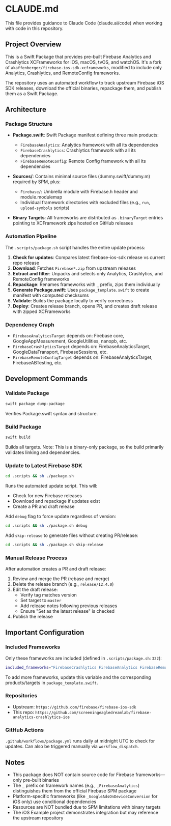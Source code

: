 # CLAUDE.md

This file provides guidance to Claude Code (claude.ai/code) when working with code in this repository.

## Project Overview

This is a Swift Package that provides pre-built Firebase Analytics and Crashlytics XCFrameworks for iOS, macOS, tvOS, and watchOS. It's a fork of `akaffenberger/firebase-ios-sdk-xcframeworks`, modified to include only Analytics, Crashlytics, and RemoteConfig frameworks.

The repository uses an automated workflow to track upstream Firebase iOS SDK releases, download the official binaries, repackage them, and publish them as a Swift Package.

## Architecture

### Package Structure

- **Package.swift**: Swift Package manifest defining three main products:
  - `FirebaseAnalytics`: Analytics framework with all its dependencies
  - `FirebaseCrashlytics`: Crashlytics framework with all its dependencies
  - `FirebaseRemoteConfig`: Remote Config framework with all its dependencies

- **Sources/**: Contains minimal source files (dummy.swift/dummy.m) required by SPM, plus:
  - `Firebase/`: Umbrella module with Firebase.h header and module.modulemap
  - Individual framework directories with excluded files (e.g., `run`, `upload-symbols` scripts)

- **Binary Targets**: All frameworks are distributed as `.binaryTarget` entries pointing to XCFramework zips hosted on GitHub releases

### Automation Pipeline

The `.scripts/package.sh` script handles the entire update process:

1. **Check for updates**: Compares latest firebase-ios-sdk release vs current repo release
2. **Download**: Fetches `Firebase*.zip` from upstream releases
3. **Extract and filter**: Unpacks and selects only Analytics, Crashlytics, and RemoteConfig frameworks
4. **Repackage**: Renames frameworks with `_` prefix, zips them individually
5. **Generate Package.swift**: Uses `package_template.swift` to create manifest with computed checksums
6. **Validate**: Builds the package locally to verify correctness
7. **Deploy**: Creates release branch, opens PR, and creates draft release with zipped XCFrameworks

### Dependency Graph

- `FirebaseAnalyticsTarget` depends on: Firebase core, GoogleAppMeasurement, GoogleUtilities, nanopb, etc.
- `FirebaseCrashlyticsTarget` depends on: FirebaseAnalyticsTarget, GoogleDataTransport, FirebaseSessions, etc.
- `FirebaseRemoteConfigTarget` depends on: FirebaseAnalyticsTarget, FirebaseABTesting, etc.

## Development Commands

### Validate Package

```bash
swift package dump-package
```

Verifies Package.swift syntax and structure.

### Build Package

```bash
swift build
```

Builds all targets. Note: This is a binary-only package, so the build primarily validates linking and dependencies.

### Update to Latest Firebase SDK

```bash
cd .scripts && sh ./package.sh
```

Runs the automated update script. This will:
- Check for new Firebase releases
- Download and repackage if updates exist
- Create a PR and draft release

Add `debug` flag to force update regardless of version:

```bash
cd .scripts && sh ./package.sh debug
```

Add `skip-release` to generate files without creating PR/release:

```bash
cd .scripts && sh ./package.sh skip-release
```

### Manual Release Process

After automation creates a PR and draft release:

1. Review and merge the PR (rebase and merge)
2. Delete the release branch (e.g., `release/12.4.0`)
3. Edit the draft release:
   - Verify tag matches version
   - Set target to `master`
   - Add release notes following previous releases
   - Ensure "Set as the latest release" is checked
4. Publish the release

## Important Configuration

### Included Frameworks

Only these frameworks are included (defined in `.scripts/package.sh:322`):

```bash
included_frameworks="FirebaseCrashlytics FirebaseAnalytics FirebaseRemoteConfig"
```

To add more frameworks, update this variable and the corresponding products/targets in `package_template.swift`.

### Repositories

- Upstream: `https://github.com/firebase/firebase-ios-sdk`
- This repo: `https://github.com/screeningeagledreamlab/firebase-analytics-crashlytics-ios`

### GitHub Actions

`.github/workflows/package.yml` runs daily at midnight UTC to check for updates. Can also be triggered manually via `workflow_dispatch`.

## Notes

- This package does NOT contain source code for Firebase frameworks—only pre-built binaries
- The `_` prefix on framework names (e.g., `_FirebaseAnalytics`) distinguishes them from the official Firebase SPM package
- Platform-specific frameworks (like `_GoogleAdsOnDeviceConversion` for iOS only) use conditional dependencies
- Resources are NOT bundled due to SPM limitations with binary targets
- The iOS Example project demonstrates integration but may reference the upstream repository
